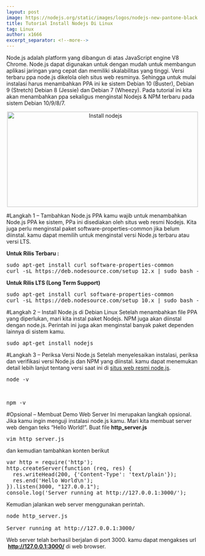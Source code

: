 ```yaml
---
layout: post
image: https://nodejs.org/static/images/logos/nodejs-new-pantone-black.svg
title: Tutorial Install Nodejs Di Linux
tag: Linux
author: x1666
excerpt_separator: <!--more-->
---
```


Node.js adalah platform yang dibangun di atas JavaScript engine V8 Chrome.<!--more--> Node.js dapat digunakan untuk dengan mudah 
untuk membangun aplikasi jaringan yang cepat dan memiliki skalabilitas yang tinggi. Versi terbaru ppa node.js dikelola oleh situs web resminya. 
Sehingga untuk mulai instalasi harus menambahkan PPA ini ke sistem Debian 10 (Buster), Debian 9 (Stretch) Debian 8 (Jessie) dan Debian 7 (Wheezy). Pada tutorial ini kita akan menambahkan ppa sekaligus menginstal Nodejs &amp; NPM terbaru pada sistem Debian 10/9/8/7.

<center><img class="aligncenter size-full wp-image-5155 td-animation-stack-type0-2" src="https://cdn.linuxid.net/assets/media/img_5d0fdf03bedbf.png" alt="Install nodejs" width="500" height="250"/></center>

#Langkah 1 – Tambahkan Node.js PPA
kamu wajib untuk menambahkan Node.js PPA ke sistem, PPa ini disediakan oleh situs web resmi Nodejs. Kita juga perlu menginstal paket software-properties-common jika belum diinstal. kamu dapat memilih untuk menginstal versi Node.js terbaru atau versi LTS.

<strong>Untuk Rilis Terbaru :</strong>
<pre>sudo apt-get install curl software-properties-common
curl -sL https://deb.nodesource.com/setup_12.x | sudo bash -
</pre>
<strong>Untuk Rilis LTS (Long Term Support)</strong>
<pre>sudo apt-get install curl software-properties-common
curl -sL https://deb.nodesource.com/setup_10.x | sudo bash -
</pre>

#Langkah 2 – Install Node.js di Debian Linux
Setelah menambahkan file PPA yang diperlukan, mari kita instal paket Nodejs. NPM juga akan diinstal dengan node.js. Perintah ini juga akan menginstal banyak paket dependen lainnya di sistem kamu.

<pre>sudo apt-get install nodejs</pre>

#Langkah&nbsp;3 – Periksa Versi Node.js
Setelah menyelesaikan instalasi, periksa dan verifikasi versi Node.js dan NPM yang diinstal. kamu dapat menemukan detail lebih lanjut tentang versi saat ini di <a href="https://nodejs.org/download/" target="_blank" rel="noopener">situs web resmi node.js</a>.
<pre>node -v</pre><br/>
<pre>npm -v</pre>
#Opsional – Membuat Demo Web Server
Ini merupakan langkah opsional. Jika kamu ingin menguji instalasi node.js kamu. Mari kita membuat server web dengan teks “Hello World!”. Buat file <strong>http_server.js</strong>
<pre>vim http_server.js</pre>
dan kemudian tambahkan konten berikut
<pre>var http = require('http');
http.createServer(function (req, res) {
  res.writeHead(200, {'Content-Type': 'text/plain'});
  res.end('Hello World\n');
}).listen(3000, "127.0.0.1");
console.log('Server running at http://127.0.0.1:3000/');
</pre>
Kemudian jalankan web server menggunakan perintah.
<pre>node http_server.js

Server running at http://127.0.0.1:3000/
</pre>
Web server telah berhasil berjalan di port 3000. kamu dapat mengakses&nbsp;url &nbsp;<strong>http://127.0.0.1:3000/</strong>&nbsp;di web browser.

